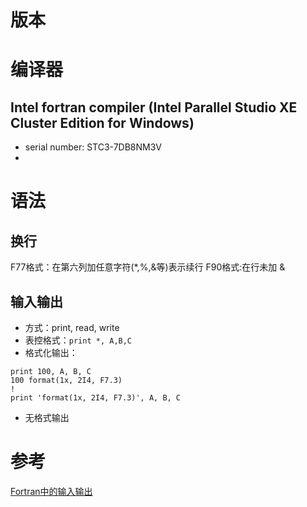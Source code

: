 # 版本

# 编译器

## Intel fortran compiler (Intel Parallel Studio XE Cluster Edition for Windows)

- serial number: STC3-7DB8NM3V
- 
# 语法

## 换行
F77格式：在第六列加任意字符(*,%,&等)表示续行
F90格式:在行未加 &

## 输入输出
- 方式：print, read, write
- 表控格式：`print *, A,B,C`
- 格式化输出：
```
print 100, A, B, C
100 format(1x, 2I4, F7.3)
! 
print 'format(1x, 2I4, F7.3)', A, B, C
```
- 无格式输出

# 参考

[Fortran中的输入输出](https://blog.csdn.net/u013943420/article/details/53385441)